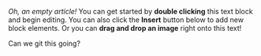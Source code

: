 _Oh, an empty article!_ You can get started by **double clicking** this text block and begin editing. You can also click the **Insert** button below to add new block elements. Or you can **drag and drop an image** right onto this text!




Can we git this going?